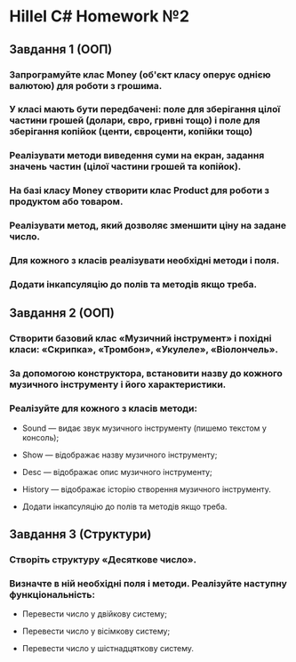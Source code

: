 # Hillel C# Homework №2



## Завдання 1 (ООП)

### Запрограмуйте клас Money (об'єкт класу оперує однією валютою) для роботи з грошима. 

### У класі мають бути передбачені: поле для зберігання цілої частини грошей (долари, євро, гривні тощо) і поле для зберігання копійок (центи, євроценти, копійки тощо) 

### Реалізувати методи виведення суми на екран, задання значень частин (цілої частини грошей та копійок). 

### На базі класу Money створити клас Product для роботи з продуктом або товаром. 

### Реалізувати метод, який дозволяє зменшити ціну на задане число. 

### Для кожного з класів реалізувати необхідні методи і поля. 

### Додати iнкапсуляцiю до полiв та методiв якщо треба.

## Завдання 2 (ООП)

### Створити базовий клас «Музичний інструмент» і похідні класи: «Скрипка», «Тромбон», «Укулеле», «Віолончель». 

### За допомогою конструктора, встановити назву до кожного музичного інструменту і його характеристики. 

### Реалізуйте для кожного з класів методи:

- Sound — видає звук музичного інструменту (пишемо текстом у консоль); 

- Show — відображає назву музичного інструменту; 

- Desc — відображає опис музичного інструменту; 

- History — відображає історію створення музичного інструменту.

- Додати iнкапсуляцiю до полiв та методiв якщо треба.

## Завдання 3 (Структури)

### Створіть структуру «Десяткове число». 

### Визначте в ній необхідні поля і методи. Реалізуйте наступну функціональність: 

- Перевести число у двійкову систему; 

- Перевести число у вісімкову систему; 

- Перевести число у шістнадцяткову систему.